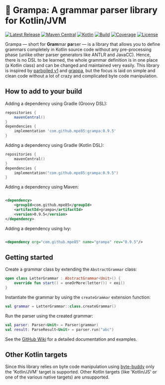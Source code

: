 # :mage: Grampa: A grammar parser library for Kotlin/JVM

[![Latest Release](https://img.shields.io/github/release/mpe85/grampa/all.svg?label=Latest%20Release)](https://github.com/mpe85/grampa/releases/latest)
[![Maven Central](https://img.shields.io/maven-central/v/com.github.mpe85/grampa.svg?label=Maven%20Central)](https://search.maven.org/search?q=g:%22com.github.mpe85%22%20AND%20a:%22grampa%22)
[![Kotlin](https://img.shields.io/badge/kotlin-1.5-blue.svg?logo=kotlin&label=Kotlin)](http://kotlinlang.org)
[![Build](https://github.com/mpe85/grampa/actions/workflows/gradle.yml/badge.svg)](https://github.com/mpe85/grampa/actions/workflows/gradle.yml)
[![Coverage](https://codecov.io/gh/mpe85/grampa/branch/master/graph/badge.svg)](https://codecov.io/gh/mpe85/grampa)
[![License](https://img.shields.io/github/license/mpe85/grampa.svg?label=License)](https://github.com/mpe85/grampa/blob/master/LICENSE)

Grampa — short for **Gram**mar **pa**rser — is a library that allows you to define grammars completely in Kotlin source
code without any pre-processing phase (unlike other parser generators like ANTLR and JavaCC). Hence, there is no DSL to
be learned, the whole grammar definition is in one place (a Kotlin class) and can be changed and maintained very easily.
This library is inspired by [parboiled v1](https://github.com/sirthias/parboiled)
and [grappa](https://github.com/fge/grappa), but the focus is laid on simple and clean code without a lot of crazy and
complicated byte code manipulation.

## How to add to your build

Adding a dependency using Gradle (Groovy DSL):

```groovy
repositories {
    mavenCentral()
}
dependencies {
    implementation 'com.github.mpe85:grampa:0.9.5'
}
```

Adding a dependency using Gradle (Kotlin DSL):

```kotlin
repositories {
    mavenCentral()
}
dependencies {
    implementation("com.github.mpe85:grampa:0.9.5")
}
```

Adding a dependency using Maven:

```xml

<dependency>
    <groupId>com.github.mpe85</groupId>
    <artifactId>grampa</artifactId>
    <version>0.9.5</version>
</dependency>
```

Adding a dependency using Ivy:

```xml

<dependency org="com.github.mpe85" name="grampa" rev="0.9.5"/>
```

## Getting started

Create a grammar class by extending the `AbstractGrammar` class:

```kotlin
open class LetterGrammar : AbstractGrammar<Unit>() {
    override fun start() = oneOrMore(letter()) + eoi()
}
```

Instantiate the grammar by using the `createGrammar` extension function:

```kotlin
val grammar = LetterGrammar::class.createGrammar()
```

Run the parser using the created grammar:

```kotlin
val parser: Parser<Unit> = Parser(grammar)
val result: ParseResult<Unit> = parser.run("abc")
```

See the [GitHub Wiki](https://github.com/mpe85/grampa/wiki) for a detailed documentation and examples.

## Other Kotlin targets

Since this library relies on byte code manipulation using [byte-buddy](https://bytebuddy.net) only the 'Kotlin/JVM'
target is supported. Other Kotlin targets (like 'Kotlin/JS' or one of the various native targets) are unsupported.
